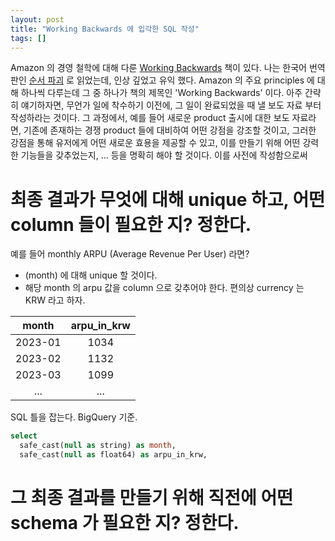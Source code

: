 ```yaml
---
layout: post
title: "Working Backwards 에 입각한 SQL 작성"
tags: []
---
```


Amazon 의 경영 철학에 대해 다룬 [Working Backwards](https://www.amazon.com/Working-Backwards-Insights-Stories-Secrets/dp/1250267595) 책이 있다. 나는 한국어 번역판인 [순서 파괴](https://product.kyobobook.co.kr/detail/S000001687204) 로 읽었는데, 인상 깊었고 유익 했다. Amazon 의 주요 principles 에 대해 하나씩 다루는데 그 중 하나가 책의 제목인 'Working Backwards' 이다. 아주 간략히 얘기하자면, 무언가 일에 착수하기 이전에, 그 일이 완료되었을 때 낼 보도 자료 부터 작성하라는 것이다. 그 과정에서, 예를 들어 새로운 product 출시에 대한 보도 자료라면, 기존에 존재하는 경쟁 product 들에 대비하여 어떤 강점을 강조할 것이고, 그러한 강점을 통해 유저에게 어떤 새로운 효용을 제공할 수 있고, 이를 만들기 위해 어떤 강력한 기능들을 갖추었는지, ... 등을 명확히 해야 할 것이다. 이를 사전에 작성함으로써 

# 최종 결과가 무엇에 대해 unique 하고, 어떤 column 들이 필요한 지? 정한다.

예를 들어 monthly ARPU (Average Revenue Per User) 라면?

- (month) 에 대해 unique 할 것이다.
- 해당 month 의 arpu 값을 column 으로 갖추어야 한다. 편의상 currency 는 KRW 라고 하자.

|  month  | arpu\_in\_krw |
|:-------:|:-----------:|
| 2023-01 |     1034    |
| 2023-02 |     1132    |
| 2023-03 |     1099    |
|   ...   |     ...     |

SQL 틀을 잡는다. BigQuery 기준.

```sql
select
  safe_cast(null as string) as month,
  safe_cast(null as float64) as arpu_in_krw,
```

# 그 최종 결과를 만들기 위해 직전에 어떤 schema 가 필요한 지? 정한다.

